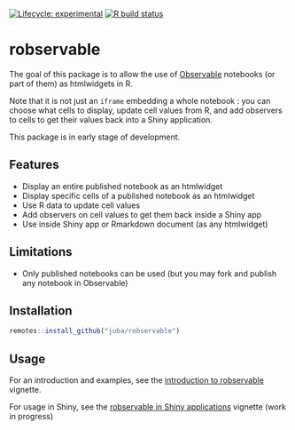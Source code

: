  <!-- badges: start -->
 [![Lifecycle: experimental](https://img.shields.io/badge/lifecycle-experimental-orange.svg)](https://www.tidyverse.org/lifecycle/#experimental)
  [![R build status](https://github.com/juba/robservable/workflows/R-CMD-check/badge.svg)](https://github.com/juba/robservable/actions)
  <!-- badges: end -->

# robservable

The goal of this package is to allow the use of [Observable](https://observablehq.com/) notebooks (or part of them) as htmlwidgets in R.

Note that it is not just an `iframe` embedding a whole notebook : you can choose what cells to display, update cell values from R, and add observers to cells to get their values back into a Shiny application.

This package is in early stage of development.

## Features

- Display an entire published notebook as an htmlwidget
- Display specific cells of a published notebook as an htmlwidget
- Use R data to update cell values
- Add observers on cell values to get them back inside a Shiny app
- Use inside Shiny app or Rmarkdown document (as any htmlwidget)

## Limitations

- Only published notebooks can be used (but you may fork and publish any notebook in Observable)


## Installation

```r
remotes::install_github("juba/robservable")
```

## Usage


For an introduction and examples, see the [introduction to robservable](https://juba.github.io/robservable/articles/introduction.html) vignette.

For usage in Shiny, see the [robservable in Shiny applications](https://juba.github.io/robservable/articles/shiny.html) vignette (work in progress)

